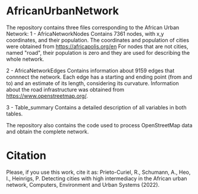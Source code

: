 # AfricanUrbanNetwork


The repository contains three files corresponding to the African Urban Network:
1 - AfricaNetworkNodes
Contains 7361 nodes, with x,y coordinates, and their population. The coordinates and population of cities were obtained from https://africapolis.org/en
For nodes that are not cities, named "road", their population is zero and they are used for describing the whole network.

2 - AfricaNetworkEdges
Contains information about 9159 edges that connnect the network. Each edge has a starting and ending point (from and to) and an estimate of its length, considering its curvature.
Information about the road infrastructure was obtained from https://www.openstreetmap.org/.

3 - Table_summary
Contains a detailed description of all variables in both tables.


The repository also contains the code used to process OpenStreetMap data and obtain the complete network.

# Citation

Please, if you use this work, cite it as:
Prieto-Curiel, R., Schumann, A., Heo, I., Heinrigs, P. Detecting cities with high intermediacy in the African urban network, Computers, Environment and Urban Systems (2022).
